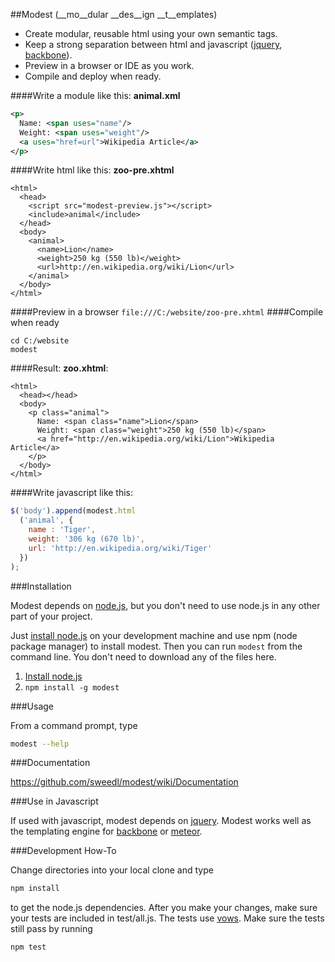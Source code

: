 ##Modest 
(__mo__dular __des__ign __t__emplates)

* Create modular, reusable html using your own semantic tags.
* Keep a strong separation between html and javascript ([jquery](http://jquery.com), [backbone](https://github.com/documentcloud/backbone)).
* Preview in a browser or IDE as you work.
* Compile and deploy when ready.

####Write a module like this:
__animal.xml__
```xml
<p>
  Name: <span uses="name"/>
  Weight: <span uses="weight"/>
  <a uses="href=url">Wikipedia Article</a>
</p>
```    
####Write html like this:
__zoo-pre.xhtml__
```xhtml
<html>
  <head>
    <script src="modest-preview.js"></script>
    <include>animal</include>
  </head>
  <body>
    <animal>
      <name>Lion</name>
      <weight>250 kg (550 lb)</weight>
      <url>http://en.wikipedia.org/wiki/Lion</url>
    </animal>
  </body>
</html>
```
####Preview in a browser
``file:///C:/website/zoo-pre.xhtml``
####Compile when ready
```dos
cd C:/website
modest
```
####Result:
__zoo.xhtml__:
```xhtml
<html>
  <head></head>
  <body>
    <p class="animal">
      Name: <span class="name">Lion</span>
      Weight: <span class="weight">250 kg (550 lb)</span>
      <a href="http://en.wikipedia.org/wiki/Lion">Wikipedia Article</a>
    </p>
  </body>
</html>
```
####Write javascript like this:
```javascript
$('body').append(modest.html
  ('animal', { 
    name : 'Tiger',
    weight: '306 kg (670 lb)',
    url: 'http://en.wikipedia.org/wiki/Tiger' 
  })
);
```
###Installation

Modest depends on [node.js](https://github.com/joyent/node), but you don't need to use node.js in any other part of your project. 

Just [install node.js](http://nodejs.org/#download) on your development machine and use npm (node package manager) to install modest.
Then you can run ``modest`` from the command line.
You don't need to download any of the files here.

1. [Install node.js](http://nodejs.org/#download)
2. ``npm install -g modest``

###Usage

From a command prompt, type
```bash
modest --help
```
###Documentation

https://github.com/sweedl/modest/wiki/Documentation

###Use in Javascript

If used with javascript, modest depends on [jquery](http://jquery.com).  Modest works well as the templating engine for [backbone](https://github.com/documentcloud/backbone) or [meteor](https://github.com/meteor/meteor).

###Development How-To

Change directories into your local clone and type
```bash
npm install
```
to get the node.js dependencies.  After you make your changes, make sure your tests are included in test/all.js.  The tests use [vows](http://vowsjs.org).  Make sure the tests still pass by running
```bash
npm test
```
